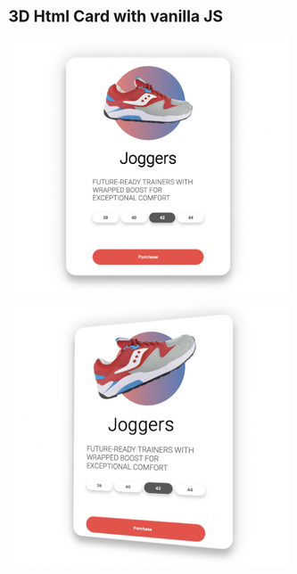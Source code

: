 # 3D Html Card with vanilla JS
![3D Card](https://github.com/MuhammadSaadJamil/Project-Images/blob/master/3d-html-card-1.png?raw=true)

![3D Card](https://github.com/MuhammadSaadJamil/Project-Images/blob/master/3d-html-card-2.png?raw=true)